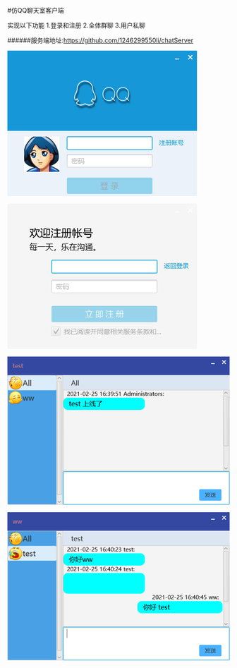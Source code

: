 #仿QQ聊天室客户端

实现以下功能
1.登录和注册
2.全体群聊
3.用户私聊

######服务端地址:https://github.com/1246299550li/chatServer

![avatar](png/1.png)

![avatar](png/2.png)

![avatar](png/3.png)

![avatar](png/4.png)
